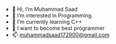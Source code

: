 - 👋 Hi, I’m Muhammad Saad
- 👀 I’m interested in Programming
- 🌱 I’m currently learning C++
- 💞️ I want to become best programmer 
- 📫 muhammadsaad172900@gmail.com


<!---
saad17290/saad17290 is a ✨ special ✨ repository because its `README.md` (this file) appears on your GitHub profile.
You can click the Preview link to take a look at your changes.
--->
